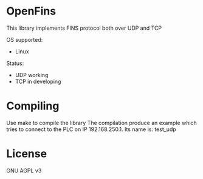 # OpenFins
This library implements FINS protocol both over UDP and TCP

OS supported:
  - Linux
  
Status:
  - UDP working
  - TCP in developing

# Compiling
Use make to compile the library 
The compilation produce an example which tries to connect to the PLC on IP 192.168.250.1. Its name is: test_udp


# License
GNU AGPL v3
